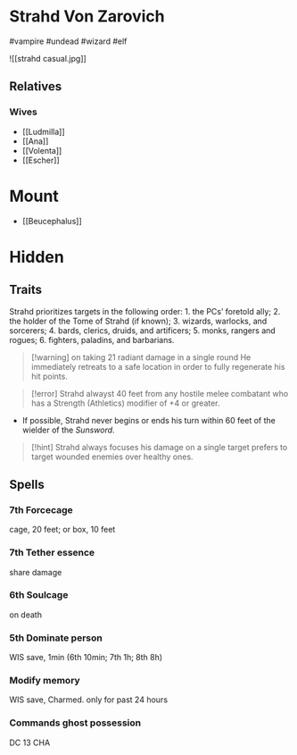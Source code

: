 # Strahd Von Zarovich
#vampire #undead #wizard #elf 

![[strahd casual.jpg]]
## Relatives
### Wives
- [[Ludmilla]]
- [[Ana]]
- [[Volenta]]
- [[Escher]]

# Mount
- [[Beucephalus]]

# Hidden

## Traits
Strahd prioritizes targets in the following order: 
	1. the PCs’ foretold ally; 
	2. the holder of the Tome of Strahd (if known); 
	3. wizards, warlocks, and sorcerers; 
	4. bards, clerics, druids, and artificers; 
	5. monks, rangers and rogues; 
	6. fighters, paladins, and barbarians.

>[!warning] on taking 21 radiant damage in a single round 
He immediately retreats to a safe location in order to fully regenerate his hit points.

>[!error] Strahd alwayst 40 feet from any hostile melee combatant who has a Strength (Athletics) modifier of +4 or greater.

- If possible, Strahd never begins or ends his turn within 60 feet of the wielder of the _Sunsword_.

> [!hint] Strahd always focuses his damage on a single target
> prefers to target wounded enemies over healthy ones.

## Spells
### 7th Forcecage
cage, 20 feet; or 
box, 10 feet

### 7th Tether essence
share damage

### 6th Soulcage
on death

### 5th Dominate person
WIS save, 1min
(6th 10min; 7th 1h; 8th 8h)

### Modify memory
WIS save, Charmed. only for past 24 hours

### Commands ghost possession
DC 13 CHA